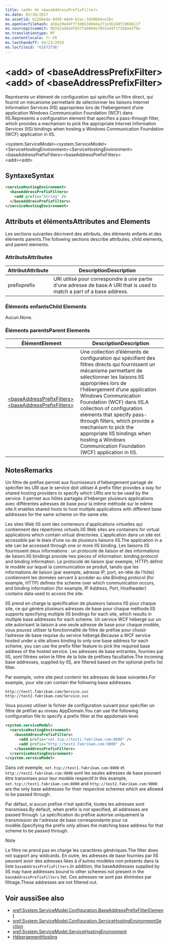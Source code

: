 ```yaml
---
title: <add> de <baseAddressPrefixFilter>
ms.date: 03/30/2017
ms.assetid: b226bede-8459-4de9-b2ac-3d39604ce2bc
ms.openlocfilehash: a58a29e44fff3d653d04da271e3b240f2969611f
ms.sourcegitcommit: 9b552addadfb57fab0b9e7852ed4f1f1b8a42f8e
ms.translationtype: MT
ms.contentlocale: fr-FR
ms.lasthandoff: 04/23/2019
ms.locfileid: "61673736"
---
```

# <a name="add-of-baseaddressprefixfilter"></a><span data-ttu-id="6c23b-102">\<add> of \<baseAddressPrefixFilter></span><span class="sxs-lookup"><span data-stu-id="6c23b-102">\<add> of \<baseAddressPrefixFilter></span></span>
<span data-ttu-id="6c23b-103">Représente un élément de configuration qui spécifie un filtre direct, qui fournit un mécanisme permettant de sélectionner les liaisons Internet Information Services (IIS) appropriées lors de l’hébergement d’une application Windows Communication Foundation (WCF) dans IIS.</span><span class="sxs-lookup"><span data-stu-id="6c23b-103">Represents a configuration element that specifies a pass-through filter, which provides a mechanism to pick the appropriate Internet Information Services (IIS) bindings when hosting a Windows Communication Foundation (WCF) application in IIS.</span></span>  
  
 <span data-ttu-id="6c23b-104">\<system.ServiceModel></span><span class="sxs-lookup"><span data-stu-id="6c23b-104">\<system.ServiceModel></span></span>  
<span data-ttu-id="6c23b-105">\<ServiceHostingEnvironment></span><span class="sxs-lookup"><span data-stu-id="6c23b-105">\<ServiceHostingEnvironment></span></span>  
<span data-ttu-id="6c23b-106">\<baseAddressPrefixFilters></span><span class="sxs-lookup"><span data-stu-id="6c23b-106">\<baseAddressPrefixFilters></span></span>  
<span data-ttu-id="6c23b-107">\<add></span><span class="sxs-lookup"><span data-stu-id="6c23b-107">\<add></span></span>  
  
## <a name="syntax"></a><span data-ttu-id="6c23b-108">Syntaxe</span><span class="sxs-lookup"><span data-stu-id="6c23b-108">Syntax</span></span>  
  
```xml  
<serviceHostingEnvironment>
  <baseAddressPrefixFilters>
    <add prefix="String" />
  </baseAddressPrefixFilters>
</serviceHostingEnvironment>
```  
  
## <a name="attributes-and-elements"></a><span data-ttu-id="6c23b-109">Attributs et éléments</span><span class="sxs-lookup"><span data-stu-id="6c23b-109">Attributes and Elements</span></span>  
 <span data-ttu-id="6c23b-110">Les sections suivantes décrivent des attributs, des éléments enfants et des éléments parents.</span><span class="sxs-lookup"><span data-stu-id="6c23b-110">The following sections describe attributes, child elements, and parent elements.</span></span>  
  
### <a name="attributes"></a><span data-ttu-id="6c23b-111">Attributs</span><span class="sxs-lookup"><span data-stu-id="6c23b-111">Attributes</span></span>  
  
|<span data-ttu-id="6c23b-112">Attribut</span><span class="sxs-lookup"><span data-stu-id="6c23b-112">Attribute</span></span>|<span data-ttu-id="6c23b-113">Description</span><span class="sxs-lookup"><span data-stu-id="6c23b-113">Description</span></span>|  
|---------------|-----------------|  
|<span data-ttu-id="6c23b-114">prefix</span><span class="sxs-lookup"><span data-stu-id="6c23b-114">prefix</span></span>|<span data-ttu-id="6c23b-115">URI utilisé pour correspondre à une partie d'une adresse de base.</span><span class="sxs-lookup"><span data-stu-id="6c23b-115">A URI that is used to match a part of a base address.</span></span>|  
  
### <a name="child-elements"></a><span data-ttu-id="6c23b-116">Éléments enfants</span><span class="sxs-lookup"><span data-stu-id="6c23b-116">Child Elements</span></span>  
 <span data-ttu-id="6c23b-117">Aucun.</span><span class="sxs-lookup"><span data-stu-id="6c23b-117">None.</span></span>  
  
### <a name="parent-elements"></a><span data-ttu-id="6c23b-118">Éléments parents</span><span class="sxs-lookup"><span data-stu-id="6c23b-118">Parent Elements</span></span>  
  
|<span data-ttu-id="6c23b-119">Élément</span><span class="sxs-lookup"><span data-stu-id="6c23b-119">Element</span></span>|<span data-ttu-id="6c23b-120">Description</span><span class="sxs-lookup"><span data-stu-id="6c23b-120">Description</span></span>|  
|-------------|-----------------|  
|[<span data-ttu-id="6c23b-121">\<baseAddressPrefixFilters></span><span class="sxs-lookup"><span data-stu-id="6c23b-121">\<baseAddressPrefixFilters></span></span>](../../../../../docs/framework/configure-apps/file-schema/wcf/baseaddressprefixfilters.md)|<span data-ttu-id="6c23b-122">Une collection d’éléments de configuration qui spécifient des filtres directs qui fournissent un mécanisme permettant de sélectionner les liaisons IIS appropriées lors de l’hébergement d’une application Windows Communication Foundation (WCF) dans IIS.</span><span class="sxs-lookup"><span data-stu-id="6c23b-122">A collection of configuration elements that specify pass-through filters, which provide a mechanism to pick the appropriate IIS bindings when hosting a Windows Communication Foundation (WCF) application in IIS.</span></span>|  
  
## <a name="remarks"></a><span data-ttu-id="6c23b-123">Notes</span><span class="sxs-lookup"><span data-stu-id="6c23b-123">Remarks</span></span>  
 <span data-ttu-id="6c23b-124">Un filtre de préfixe permet aux fournisseurs d'hébergement partagé de spécifier les URI que le service doit utiliser.</span><span class="sxs-lookup"><span data-stu-id="6c23b-124">A prefix filter provides a way for shared hosting providers to specify which URIs are to be used by the service.</span></span> <span data-ttu-id="6c23b-125">Il permet aux hôtes partagés d'héberger plusieurs applications avec différentes adresses de base pour la même méthode sur le même site.</span><span class="sxs-lookup"><span data-stu-id="6c23b-125">It enables shared hosts to host multiple applications with different base addresses for the same scheme on the same site.</span></span>  
  
 <span data-ttu-id="6c23b-126">Les sites Web IIS sont des conteneurs d'applications virtuelles qui contiennent des répertoires virtuels.</span><span class="sxs-lookup"><span data-stu-id="6c23b-126">IIS Web sites are containers for virtual applications which contain virtual directories.</span></span> <span data-ttu-id="6c23b-127">L’application dans un site est accessible par le biais d’une ou de plusieurs liaisons IIS.</span><span class="sxs-lookup"><span data-stu-id="6c23b-127">The application in a site can be accessed through one or more IIS binding.</span></span> <span data-ttu-id="6c23b-128">Les liaisons IIS fournissent deux informations : un protocole de liaison et des informations de liaison.</span><span class="sxs-lookup"><span data-stu-id="6c23b-128">IIS bindings provide two pieces of information: binding protocol and binding information.</span></span> <span data-ttu-id="6c23b-129">Le protocole de liaison (par exemple, HTTP) définit le modèle sur lequel la communication se produit, tandis que les informations de liaison (par exemple, adresse IP, port, en-tête de l'hôte) contiennent les données servant à accéder au site.</span><span class="sxs-lookup"><span data-stu-id="6c23b-129">Binding protocol (for example, HTTP) defines the scheme over which communication occurs, and binding information (for example, IP Address, Port, Hostheader) contains data used to access the site.</span></span>  
  
 <span data-ttu-id="6c23b-130">IIS prend en charge la spécification de plusieurs liaisons IIS pour chaque site, ce qui génère plusieurs adresses de base pour chaque méthode.</span><span class="sxs-lookup"><span data-stu-id="6c23b-130">IIS supports specifying multiple IIS bindings for each site, which results in multiple base addresses for each scheme.</span></span> <span data-ttu-id="6c23b-131">Un service WCF hébergé sur un site autorisant la liaison à une seule adresse de base pour chaque modèle, vous pouvez utiliser la fonctionnalité de filtre de préfixe pour choisir l’adresse de base requise du service hébergé.</span><span class="sxs-lookup"><span data-stu-id="6c23b-131">Because a WCF service hosted under a site allows binding to only one base address for each scheme, you can use the prefix filter feature to pick the required base address of the hosted service.</span></span> <span data-ttu-id="6c23b-132">Les adresses de base entrantes, fournies par IIS, sont filtrées selon le filtre de la liste de préfixes facultative.</span><span class="sxs-lookup"><span data-stu-id="6c23b-132">The incoming base addresses, supplied by IIS, are filtered based on the optional prefix list filter.</span></span>  
  
 <span data-ttu-id="6c23b-133">Par exemple, votre site peut contenir les adresses de base suivantes.</span><span class="sxs-lookup"><span data-stu-id="6c23b-133">For example, your site can contain the following base addresses.</span></span>  
  
```  
http://testl.fabrikam.com/Service.svc  
http://test2.fabrikam.com/Service.svc  
```  
  
 <span data-ttu-id="6c23b-134">Vous pouvez utiliser le fichier de configuration suivant pour spécifier un filtre de préfixe au niveau AppDomain.</span><span class="sxs-lookup"><span data-stu-id="6c23b-134">You can use the following configuration file to specify a prefix filter at the appdomain level.</span></span>  
  
```xml  
<system.serviceModel>
  <serviceHostingEnvironment>
    <baseAddressPrefixFilters>
      <add prefix="net.tcp://test1.fabrikam.com:8000" />
      <add prefix="http://test2.fabrikam.com:9000" />
    </baseAddressPrefixFilters>
  </serviceHostingEnvironment>
</system.serviceModel>
```  
  
 <span data-ttu-id="6c23b-135">Dans cet exemple, `net.tcp://test1.fabrikam.com:8000` et `http://test2.fabrikam.com:9000` sont les seules adresses de base pouvant être transmises pour leur modèle respectif.</span><span class="sxs-lookup"><span data-stu-id="6c23b-135">In this example, `net.tcp://test1.fabrikam.com:8000` and `http://test2.fabrikam.com:9000` are the only base addresses for their respective schemes which are allowed to be passed through.</span></span>  
  
 <span data-ttu-id="6c23b-136">Par défaut, si aucun préfixe n'est spécifié, toutes les adresses sont transmises.</span><span class="sxs-lookup"><span data-stu-id="6c23b-136">By default, when prefix is not specified, all addresses are passed through.</span></span> <span data-ttu-id="6c23b-137">La spécification du préfixe autorise uniquement la transmission de l'adresse de base correspondante pour ce modèle.</span><span class="sxs-lookup"><span data-stu-id="6c23b-137">Specifying the prefix only allows the matching base address for that scheme to be passed through.</span></span>  
  
> [!NOTE]
>  <span data-ttu-id="6c23b-138">Le filtre ne prend pas en charge les caractères génériques.</span><span class="sxs-lookup"><span data-stu-id="6c23b-138">The filter does not support any wildcards.</span></span> <span data-ttu-id="6c23b-139">En outre, les adresses de base fournies par IIS peuvent avoir des adresses liées à d'autres modèles non présents dans la liste `baseAddressPrefixFilters`.</span><span class="sxs-lookup"><span data-stu-id="6c23b-139">In addition, the baseAddresses supplied by IIS may have addresses bound to other schemes not present in the `baseAddressPrefixFilters` list.</span></span> <span data-ttu-id="6c23b-140">Ces adresses ne sont pas éliminées par filtrage.</span><span class="sxs-lookup"><span data-stu-id="6c23b-140">These addresses are not filtered out.</span></span>  
  
## <a name="see-also"></a><span data-ttu-id="6c23b-141">Voir aussi</span><span class="sxs-lookup"><span data-stu-id="6c23b-141">See also</span></span>

- <xref:System.ServiceModel.Configuration.BaseAddressPrefixFilterElement>
- <xref:System.ServiceModel.Configuration.ServiceHostingEnvironmentSection>
- <xref:System.ServiceModel.ServiceHostingEnvironment>
- [<span data-ttu-id="6c23b-142">Hébergement</span><span class="sxs-lookup"><span data-stu-id="6c23b-142">Hosting</span></span>](../../../../../docs/framework/wcf/feature-details/hosting.md)
